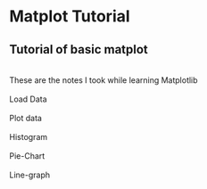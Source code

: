 # Matplot Tutorial

## Tutorial of basic matplot 
<br> These are the notes I took while learning Matplotlib </br>
<br> Load Data </br>
<br>Plot data </br>
<br>Histogram</br>
<br>Pie-Chart</br>
<br>Line-graph </br>

